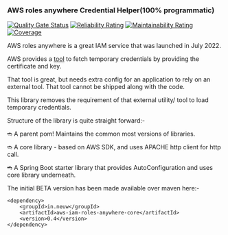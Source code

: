 ### AWS roles anywhere Credential Helper(100% programmatic)

[![Quality Gate Status](https://sonarcloud.io/api/project_badges/measure?project=neuw_aws-iam-roles-anywhere&metric=alert_status&token=c504fc27486350af3da99abb8f023932fe4caab3)](https://sonarcloud.io/summary/new_code?id=neuw_aws-iam-roles-anywhere)
[![Reliability Rating](https://sonarcloud.io/api/project_badges/measure?project=neuw_aws-iam-roles-anywhere&metric=reliability_rating&token=c504fc27486350af3da99abb8f023932fe4caab3)](https://sonarcloud.io/summary/new_code?id=neuw_aws-iam-roles-anywhere)
[![Maintainability Rating](https://sonarcloud.io/api/project_badges/measure?project=neuw_aws-iam-roles-anywhere&metric=sqale_rating&token=c504fc27486350af3da99abb8f023932fe4caab3)](https://sonarcloud.io/summary/new_code?id=neuw_aws-iam-roles-anywhere)
[![Coverage](https://sonarcloud.io/api/project_badges/measure?project=neuw_aws-iam-roles-anywhere&metric=coverage&token=c504fc27486350af3da99abb8f023932fe4caab3)](https://sonarcloud.io/summary/new_code?id=neuw_aws-iam-roles-anywhere)

AWS roles anywhere is a great IAM service that was launched in July 2022.

AWS provides a [tool](https://github.com/aws/rolesanywhere-credential-helper) to fetch temporary credentials by providing the certificate and key.

That tool is great, but needs extra config for an application to rely on an external tool.
That tool cannot be shipped along with the code.

This library removes the requirement of that external utility/ tool to load temporary credentials.

Structure of the library is quite straight forward:-

➬ A parent pom! Maintains the common most versions of libraries.

➬ A core library - based on AWS SDK, and uses APACHE http client for http call.

➬ A Spring Boot starter library that provides AutoConfiguration and uses core library underneath.

The initial BETA version has been made available over maven here:-

```
<dependency>
    <groupId>in.neuw</groupId>
    <artifactId>aws-iam-roles-anywhere-core</artifactId>
    <version>0.4</version>
</dependency>
```

